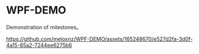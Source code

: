 # WPF-DEMO
Demonstration of milestones。


https://github.com/meloxnz/WPF-DEMO/assets/165248670/e527d2fa-3d0f-4a15-85a2-7244ee6275b6



